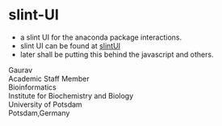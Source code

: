 # slint-UI
- a slint UI for the anaconda package interactions.
- slint UI can be found at [slintUI](https://slint.dev/)
- later shall be putting this behind the javascript and others.

Gaurav \
Academic Staff Member \
Bioinformatics \
Institute for Biochemistry and Biology \
University of Potsdam \
Potsdam,Germany
